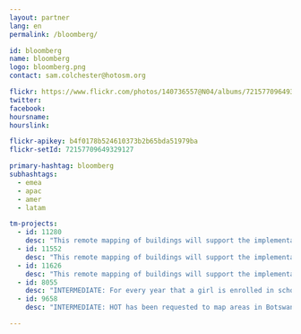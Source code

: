 ```yaml
---
layout: partner
lang: en
permalink: /bloomberg/

id: bloomberg
name: bloomberg
logo: bloomberg.png
contact: sam.colchester@hotosm.org

flickr: https://www.flickr.com/photos/140736557@N04/albums/72157709649329127
twitter: 
facebook: 
hoursname:
hourslink:

flickr-apikey: b4f0178b524610373b2b65bda51979ba
flickr-setId: 72157709649329127

primary-hashtag: bloomberg
subhashtags:
  - emea
  - apac
  - amer
  - latam

tm-projects:
  - id: 11280
    desc: "This remote mapping of buildings will support the implementation of planned activities and largely the generation of data for humanitarian activities in the identified provinces."
  - id: 11552
    desc: "This remote mapping of buildings will support the implementation of planned activities and largely the generation of data for humanitarian activities in the identified provinces."
  - id: 11626
    desc: "This remote mapping of buildings will support the implementation of planned activities and largely the generation of data for humanitarian activities in the identified provinces."
  - id: 8055
    desc: "INTERMEDIATE: For every year that a girl is enrolled in school, she is more likely to avoid early marriage and to survive childbirth. She will be less likely to suffer domestic violence, or be trafficked, and will have a higher future income. She will have a smaller, healthier family and will be 50% more likely to immunize her kids."
  - id: 9658
    desc: "INTERMEDIATE: HOT has been requested to map areas in Botswana susceptible to, or identified as impacted, by the COVID-19 outbreak. Please join our global effort to help control this disease by mapping on this project."

---
```


